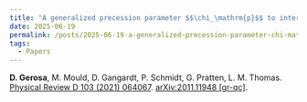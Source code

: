 ```yaml
---
title: "A generalized precession parameter $$\chi_\mathrm{p}$$ to interpret gravitational-wave data"
date: 2025-06-19
permalink: /posts/2025-06-19-a-generalized-precession-parameter-chi-mathrmp-to-interpret-gravitational-wave-data
tags:
  - Papers
---
```






**D. Gerosa**, M. Mould, D. Gangardt, P. Schmidt, G. Pratten, L. M. Thomas.\
[Physical Review D 103 (2021) 064067](https://journals.aps.org/prd/abstract/10.1103/PhysRevD.103.064067). [arXiv:2011.11948 [gr-qc]](https://arxiv.org/abs/2011.11948).